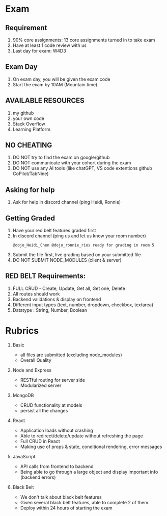# Exam

## Requirement 
1. 90% core assignments: 13 core assignments turned in to take exam
2. Have at least 1 code review with us
3. Last day for exam: W4D3

## Exam Day
1. On exam day, you will be given the exam code 
2. Start the exam by 10AM (Mountain time)

## AVAILABLE RESOURCES
1. my github
2. your own code
3. Stack Overflow
4. Learning Platform

## NO CHEATING
1. DO NOT try to find the exam on google/github 
2. DO NOT communicate with your cohort during the exam
3. DO NOT use any AI tools (like chatGPT, VS code extentions github CoPilot/TabNine)

## Asking for help
1. Ask for help in discord channel (ping Heidi, Ronnie)

## Getting Graded
1. Have your red belt features graded first
2. In discord channel (ping us and let us know your room number)
    ``` 
    @dojo_Heidi_Chen @dojo_ronnie_rios ready for grading in room 5
    ```
3. Submit the file first, live grading based on your submitted file 
4. DO NOT SUBMIT NODE_MODULES (client & server)

## RED BELT Requirements:
1. FULL CRUD - Create, Update, Get all, Get one, Delete
2. All routes should work
3. Backend validations & display on frontend
4. Different input types (text, number, dropdown,  checkbox, textarea)
5. Datatype : String, Number, Boolean


# Rubrics

1. Basic 
   - all files are submitted (excluding node_modules)
   - Overall Quality

7. Node and Express
   - RESTful routing for server side
   - Modularized server

8. MongoDB
   - CRUD functionality at models
   - persist all the changes
  
9. React
   - Application loads without crashing
   - Able to redirect/delete/update without refreshing the page
   - Full CRUD in React
   - Making use of props & state, conditional rendering, error messages


3. JavaScript
   - API calls from frontend to backend
   - Being able to go through a large object and display important info (backend errors)

4. Black Belt 
   - We don't talk about black belt features
   - Given several black belt features, able to complete 2 of them. 
   - Deploy within 24 hours of starting the exam